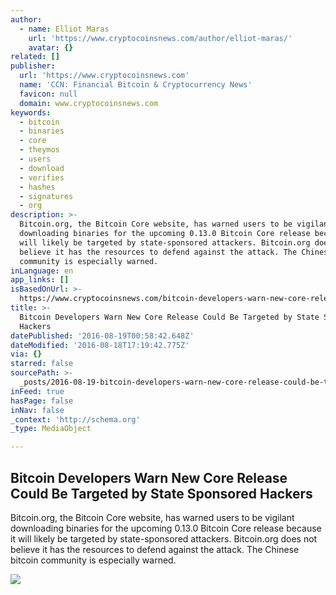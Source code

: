 ```yaml
---
author:
  - name: Elliot Maras
    url: 'https://www.cryptocoinsnews.com/author/elliot-maras/'
    avatar: {}
related: []
publisher:
  url: 'https://www.cryptocoinsnews.com'
  name: 'CCN: Financial Bitcoin & Cryptocurrency News'
  favicon: null
  domain: www.cryptocoinsnews.com
keywords:
  - bitcoin
  - binaries
  - core
  - theymos
  - users
  - download
  - verifies
  - hashes
  - signatures
  - org
description: >-
  Bitcoin.org, the Bitcoin Core website, has warned users to be vigilant
  downloading binaries for the upcoming 0.13.0 Bitcoin Core release because it
  will likely be targeted by state-sponsored attackers. Bitcoin.org does not
  believe it has the resources to defend against the attack. The Chinese bitcoin
  community is especially warned.
inLanguage: en
app_links: []
isBasedOnUrl: >-
  https://www.cryptocoinsnews.com/bitcoin-developers-warn-new-core-release-could-be-targeted-by-state-sponsored-hackers/
title: >-
  Bitcoin Developers Warn New Core Release Could Be Targeted by State Sponsored
  Hackers
datePublished: '2016-08-19T00:58:42.648Z'
dateModified: '2016-08-18T17:19:42.775Z'
via: {}
starred: false
sourcePath: >-
  _posts/2016-08-19-bitcoin-developers-warn-new-core-release-could-be-targeted-b.md
inFeed: true
hasPage: false
inNav: false
_context: 'http://schema.org'
_type: MediaObject

---
```

<article style=""><h1>Bitcoin Developers Warn New Core Release Could Be Targeted by State Sponsored Hackers</h1><p>Bitcoin.org, the Bitcoin Core website, has warned users to be vigilant downloading binaries for the upcoming 0.13.0 Bitcoin Core release because it will likely be targeted by state-sponsored attackers. Bitcoin.org does not believe it has the resources to defend against the attack. The Chinese bitcoin community is especially warned.</p><img src="https://www.cryptocoinsnews.com/wp-content/uploads/2016/08/Bitcoin-Developers-Warn-New-Core-Release-Could-Be-Targeted-by-State-Sponsored-Hackers.jpg" /></article>